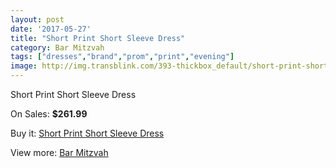 ```yaml
---
layout: post
date: '2017-05-27'
title: "Short Print Short Sleeve Dress"
category: Bar Mitzvah
tags: ["dresses","brand","prom","print","evening"]
image: http://img.transblink.com/393-thickbox_default/short-print-short-sleeve-dress.jpg
---
```

Short Print Short Sleeve Dress

On Sales: **$261.99**
<a href="https://www.transblink.com/en/bar-mitzvah/103-short-print-short-sleeve-dress.html"><amp-img layout="responsive" width="600" height="600" src="//img.transblink.com/393-thickbox_default/short-print-short-sleeve-dress.jpg" alt="Short Print Short Sleeve Dress 0" /></a>
<a href="https://www.transblink.com/en/bar-mitzvah/103-short-print-short-sleeve-dress.html"><amp-img layout="responsive" width="600" height="600" src="//img.transblink.com/396-thickbox_default/short-print-short-sleeve-dress.jpg" alt="Short Print Short Sleeve Dress 1" /></a>
<a href="https://www.transblink.com/en/bar-mitzvah/103-short-print-short-sleeve-dress.html"><amp-img layout="responsive" width="600" height="600" src="//img.transblink.com/395-thickbox_default/short-print-short-sleeve-dress.jpg" alt="Short Print Short Sleeve Dress 2" /></a>
<a href="https://www.transblink.com/en/bar-mitzvah/103-short-print-short-sleeve-dress.html"><amp-img layout="responsive" width="600" height="600" src="//img.transblink.com/394-thickbox_default/short-print-short-sleeve-dress.jpg" alt="Short Print Short Sleeve Dress 3" /></a>

Buy it: [Short Print Short Sleeve Dress](https://www.transblink.com/en/bar-mitzvah/103-short-print-short-sleeve-dress.html "Short Print Short Sleeve Dress")

View more: [Bar Mitzvah](https://www.transblink.com/en/2-bar-mitzvah "Bar Mitzvah")